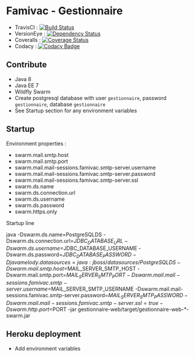 # Famivac - Gestionnaire

- TravisCI : [![Build Status](https://travis-ci.org/paoesco/famivac-gestionnaire.svg)](https://travis-ci.org/paoesco/famivac-gestionnaire)
- VersionEye : [![Dependency Status](https://www.versioneye.com/user/projects/558ea3f6316338001e000073/badge.svg?style=flat)](https://www.versioneye.com/user/projects/558ea3f6316338001e000073)
- Coveralls : [![Coverage Status](https://coveralls.io/repos/paoesco/famivac-gestionnaire/badge.svg?branch=master&service=github)](https://coveralls.io/github/paoesco/famivac-gestionnaire?branch=master)
- Codacy : [![Codacy Badge](https://api.codacy.com/project/badge/grade/14eb0f1c48d64909a87beddc0d2afb89)](https://www.codacy.com/app/pao-esco/famivac-gestionnaire)

## Contribute

- Java 8
- Java EE 7
- Wildfly Swarm
- Create postgresql database with user `gestionnaire`, password `gestionnaire`, database `gestionnaire`
- See Startup section for any environment variables

## Startup

Environment properties :

- swarm.mail.smtp.host
- swarm.mail.smtp.port
- swarm.mail.mail-sessions.famivac.smtp-server.username
- swarm.mail.mail-sessions.famivac.smtp-server.password
- swarm.mail.mail-sessions.famivac.smtp-server.ssl
- swarm.ds.name
- swarm.ds.connection.url
- swarm.ds.username
- swarm.ds.password
- swarm.https.only

Startup line

java 
    -Dswarm.ds.name=PostgreSQLDS 
    -Dswarm.ds.connection.url=$JDBC_DATABASE_URL 
    -Dswarm.ds.username=$JDBC_DATABASE_USERNAME 
    -Dswarm.ds.password=$JDBC_DATABASE_PASSWORD 
    -Djavamelody.datasources=java:jboss/datasources/PostgreSQLDS 
    -Dswarm.mail.smtp.host=$MAIL_SERVER_SMTP_HOST 
    -Dswarm.mail.smtp.port=$MAIL_SERVER_SMTP_PORT 
    -Dswarm.mail.mail-sessions.famivac.smtp-server.username=$MAIL_SERVER_SMTP_USERNAME 
    -Dswarm.mail.mail-sessions.famivac.smtp-server.password=$MAIL_SERVER_SMTP_PASSWORD 
    -Dswarm.mail.mail-sessions.famivac.smtp-server.ssl=true
    -Dswarm.http.port=$PORT 
    -jar gestionnaire-web/target/gestionnaire-web-*-swarm.jar

## Heroku deployment

- Add environment variables
